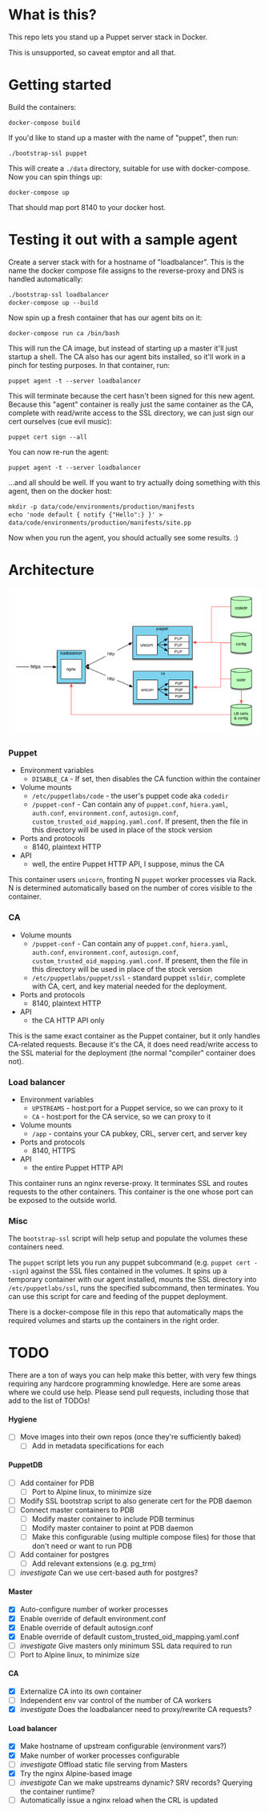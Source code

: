 # What is this?

This repo lets you stand up a Puppet server stack in Docker.

This is unsupported, so caveat emptor and all that.

# Getting started

Build the containers:

    docker-compose build

If you'd like to stand up a master with the name of "puppet", then run:

    ./bootstrap-ssl puppet

This will create a `./data` directory, suitable for use with docker-compose. Now
you can spin things up:

    docker-compose up

That should map port 8140 to your docker host.

# Testing it out with a sample agent

Create a server stack with for a hostname of "loadbalancer". This is the name
the docker compose file assigns to the reverse-proxy and DNS is handled
automatically:

    ./bootstrap-ssl loadbalancer
    docker-compose up --build

Now spin up a fresh container that has our agent bits on it:

    docker-compose run ca /bin/bash

This will run the CA image, but instead of starting up a master it'll just
startup a shell. The CA also has our agent bits installed, so it'll work in a
pinch for testing purposes. In that container, run:

    puppet agent -t --server loadbalancer

This will terminate because the cert hasn't been signed for this new agent.
Because this "agent" container is really just the same container as the CA,
complete with read/write access to the SSL directory, we can just sign our cert
ourselves (cue evil music):

    puppet cert sign --all

You can now re-run the agent:

    puppet agent -t --server loadbalancer

...and all should be well. If you want to try actually doing something with
this agent, then on the docker host:

    mkdir -p data/code/environments/production/manifests
    echo 'node default { notify {"Hello":} }' > data/code/environments/production/manifests/site.pp

Now when you run the agent, you should actually see some results. :)

# Architecture

![Architecture digram](docs/arch-diag.png)

### Puppet

* Environment variables
  * `DISABLE_CA` - If set, then disables the CA function within the container
* Volume mounts
  * `/etc/puppetlabs/code` - the user's puppet code aka `codedir`
  * `/puppet-conf` - Can contain any of `puppet.conf`, `hiera.yaml`, `auth.conf`,
    `environment.conf`, `autosign.conf`,  `custom_trusted_oid_mapping.yaml.conf`.
    If present, then the file in this directory will be used in place of the stock
    version
* Ports and protocols
  * 8140, plaintext HTTP
* API
  * well, the entire Puppet HTTP API, I suppose, minus the CA

This container users `unicorn`, fronting N `puppet` worker processes via Rack. N
is determined automatically based on the number of cores visible to the
container.

### CA

* Volume mounts
  * `/puppet-conf` - Can contain any of `puppet.conf`, `hiera.yaml`, `auth.conf`,
    `environment.conf`, `autosign.conf`,  `custom_trusted_oid_mapping.yaml.conf`.
    If present, then the file in this directory will be used in place of the stock
    version
  * `/etc/puppetlabs/puppet/ssl` - standard puppet `ssldir`, complete with CA,
    cert, and key material needed for the deployment.
* Ports and protocols
  * 8140, plaintext HTTP
* API
  * the CA HTTP API only

This is the same exact container as the Puppet container, but it only handles
CA-related requests. Because it's the CA, it does need read/write access to the
SSL material for the deployment (the normal "compiler" container does not).

### Load balancer

* Environment variables
  * `UPSTREAMS` - host:port for a Puppet service, so we can proxy to it
  * `CA` - host:port for the CA service, so we can proxy to it
* Volume mounts
  * `/app` - contains your CA pubkey, CRL, server cert, and server key
* Ports and protocols
  * 8140, HTTPS
* API
  * the entire Puppet HTTP API

This container runs an nginx reverse-proxy. It terminates SSL and routes
requests to the other containers. This container is the one whose port can be
exposed to the outside world.

### Misc

The `bootstrap-ssl` script will help setup and populate the volumes these
containers need.

The `puppet` script lets you run any puppet subcommand (e.g. `puppet cert
--sign`) against the SSL files contained in the volumes. It spins up a
temporary container with our agent installed, mounts the SSL directory into
`/etc/puppetlabs/ssl`, runs the specified subcommand, then terminates. You can
use this script for care and feeding of the puppet deployment.

There is a docker-compose file in this repo that automatically maps the
required volumes and starts up the containers in the right order.

# TODO

There are a ton of ways you can help make this better, with very few things
requiring any hardcore programming knowledge. Here are some areas where we could
use help. Please send pull requests, including those that add to the list of
TODOs!

#### Hygiene

- [ ] Move images into their own repos (once they're sufficiently baked)
  - [ ] Add in metadata specifications for each

#### PuppetDB

- [ ] Add container for PDB
  - [ ] Port to Alpine linux, to minimize size
- [ ] Modify SSL bootstrap script to also generate cert for the PDB daemon
- [ ] Connect master containers to PDB
   - [ ] Modify master container to include PDB terminus
   - [ ] Modify master container to point at PDB daemon
   - [ ] Make this configurable (using multiple compose files) for those that don't need or want to run PDB
- [ ] Add container for postgres
   - [ ] Add relevant extensions (e.g. pg_trm)
- [ ] _investigate_ Can we use cert-based auth for postgres?

#### Master

- [X] Auto-configure number of worker processes
- [X] Enable override of default environment.conf
- [X] Enable override of default autosign.conf
- [X] Enable override of default custom_trusted_oid_mapping.yaml.conf
- [ ] _investigate_ Give masters only minimum SSL data required to run
- [ ] Port to Alpine linux, to minimize size

#### CA

- [X] Externalize CA into its own container
- [ ] Independent env var control of the number of CA workers
- [X] _investigate_ Does the loadbalancer need to proxy/rewrite CA requests?

#### Load balancer

- [X] Make hostname of upstream configurable (environment vars?)
- [X] Make number of worker processes configurable
- [ ] _investigate_ Offload static file serving from Masters
- [X] Try the nginx Alpine-based image
- [ ] _investigate_ Can we make upstreams dynamic? SRV records? Querying the container runtime?
- [ ] Automatically issue a nginx reload when the CRL is updated
